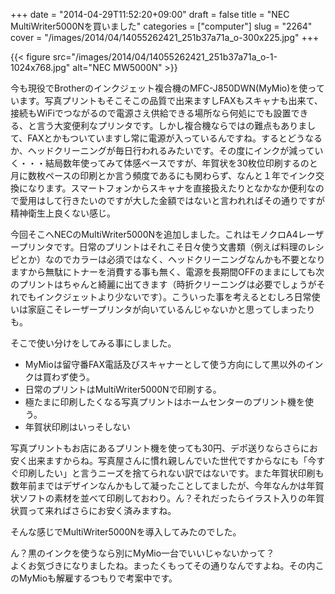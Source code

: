 +++
date = "2014-04-29T11:52:20+09:00"
draft = false
title = "NEC MultiWriter5000Nを買いました"
categories = ["computer"]
slug = "2264"
cover = "/images/2014/04/14055262421_251b37a71a_o-300x225.jpg"
+++


{{< figure src="/images/2014/04/14055262421_251b37a71a_o-1-1024x768.jpg" alt="NEC MW5000N" >}}

<p>今も現役でBrotherのインクジェット複合機のMFC-J850DWN(MyMio)を使っています。写真プリントもそこそこの品質で出来ますしFAXもスキャナも出来て、接続もWiFiでつながるので電源さえ供給できる場所なら何処にでも設置できる、と言う大変便利なプリンタです。しかし複合機ならではの難点もありまして、FAXとかもついていますし常に電源が入っているんですね。するとどうなるか、ヘッドクリーニングが毎日行われるみたいです。その度にインクが減っていく・・・結局数年使ってみて体感ベースですが、年賀状を30枚位印刷するのと月に数枚ペースの印刷とか言う頻度であるにも関わらず、なんと１年でインク交換になります。スマートフォンからスキャナを直接扱えたりとなかなか便利なので愛用はして行きたいのですが大した金額ではないと言われればその通りですが精神衛生上良くない感じ。</p>
<p>今回そこへNECのMultiWriter5000Nを追加しました。これはモノクロA4レーザープリンタです。日常のプリントはそれこそ日々使う文書類（例えば料理のレシピとか）なのでカラーは必須ではなく、ヘッドクリーニングなんかも不要となりますから無駄にトナーを消費する事も無く、電源を長期間OFFのままにしても次のプリントはちゃんと綺麗に出てきます（時折クリーニングは必要でしょうがそれでもインクジェットより少ないです）。こういった事を考えるとむしろ日常使いは家庭こそレーザープリンタが向いているんじゃないかと思ってしまったりも。</p>
<p>そこで使い分けをしてみる事にしました。</p>
<ul>
	<li>MyMioは留守番FAX電話及びスキャナーとして使う方向にして黒以外のインクは買わず使う。</li>
	<li>日常のプリントはMultiWriter5000Nで印刷する。</li>
	<li>極たまに印刷したくなる写真プリントはホームセンターのプリント機を使う。</li>
	<li>年賀状印刷はいっそしない</li>
</ul>
<p>写真プリントもお店にあるプリント機を使っても30円、デポ送りならさらにお安く出来ますからね。写真屋さんに慣れ親しんでいた世代ですからなにも「今すぐ印刷したい」と言うニーズを捨てられない訳ではないです。また年賀状印刷も数年前まではデザインなんかもして凝ったことしてましたが、今年なんかは年賀状ソフトの素材を並べて印刷しておわり。ん？それだったらイラスト入りの年賀状買って来ればさらにお安く済みますね。</p>
<p>そんな感じでMultiWriter5000Nを導入してみたのでした。</p>
<p>ん？黒のインクを使うなら別にMyMio一台でいいじゃないかって？<br />
よくお気づきになりましたね。まったくもってその通りなんですよね。その内このMyMioも解雇するつもりで考案中です。</p>
